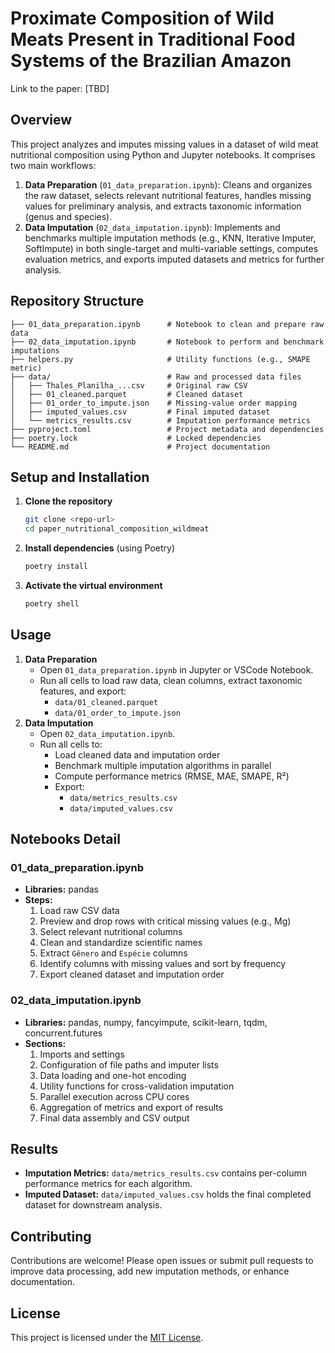 # Proximate Composition of Wild Meats Present in Traditional Food Systems of the Brazilian Amazon

Link to the paper: [TBD]

## Overview
This project analyzes and imputes missing values in a dataset of wild meat nutritional composition using Python and Jupyter notebooks. It comprises two main workflows:

1. **Data Preparation** (`01_data_preparation.ipynb`): Cleans and organizes the raw dataset, selects relevant nutritional features, handles missing values for preliminary analysis, and extracts taxonomic information (genus and species).
2. **Data Imputation** (`02_data_imputation.ipynb`): Implements and benchmarks multiple imputation methods (e.g., KNN, Iterative Imputer, SoftImpute) in both single-target and multi-variable settings, computes evaluation metrics, and exports imputed datasets and metrics for further analysis.

## Repository Structure
```
├── 01_data_preparation.ipynb      # Notebook to clean and prepare raw data
├── 02_data_imputation.ipynb       # Notebook to perform and benchmark imputations
├── helpers.py                     # Utility functions (e.g., SMAPE metric)
├── data/                          # Raw and processed data files
│   ├── Thales_Planilha_...csv     # Original raw CSV
│   ├── 01_cleaned.parquet         # Cleaned dataset
│   ├── 01_order_to_impute.json    # Missing-value order mapping
│   ├── imputed_values.csv         # Final imputed dataset
│   └── metrics_results.csv        # Imputation performance metrics
├── pyproject.toml                 # Project metadata and dependencies
├── poetry.lock                    # Locked dependencies
└── README.md                      # Project documentation
```

## Setup and Installation
1. **Clone the repository**
   ```bash
   git clone <repo-url>
   cd paper_nutritional_composition_wildmeat
   ```
2. **Install dependencies** (using Poetry)
   ```bash
   poetry install
   ```
3. **Activate the virtual environment**
   ```bash
   poetry shell
   ```

## Usage
1. **Data Preparation**
   - Open `01_data_preparation.ipynb` in Jupyter or VSCode Notebook.
   - Run all cells to load raw data, clean columns, extract taxonomic features, and export:
     - `data/01_cleaned.parquet`
     - `data/01_order_to_impute.json`
2. **Data Imputation**
   - Open `02_data_imputation.ipynb`.
   - Run all cells to:
     - Load cleaned data and imputation order
     - Benchmark multiple imputation algorithms in parallel
     - Compute performance metrics (RMSE, MAE, SMAPE, R²)
     - Export:
       - `data/metrics_results.csv`
       - `data/imputed_values.csv`

## Notebooks Detail
### 01_data_preparation.ipynb
- **Libraries:** pandas
- **Steps:**
  1. Load raw CSV data
  2. Preview and drop rows with critical missing values (e.g., Mg)
  3. Select relevant nutritional columns
  4. Clean and standardize scientific names
  5. Extract `Gênero` and `Espécie` columns
  6. Identify columns with missing values and sort by frequency
  7. Export cleaned dataset and imputation order

### 02_data_imputation.ipynb
- **Libraries:** pandas, numpy, fancyimpute, scikit-learn, tqdm, concurrent.futures
- **Sections:**
  1. Imports and settings
  2. Configuration of file paths and imputer lists
  3. Data loading and one-hot encoding
  4. Utility functions for cross-validation imputation
  5. Parallel execution across CPU cores
  6. Aggregation of metrics and export of results
  7. Final data assembly and CSV output

## Results
- **Imputation Metrics:** `data/metrics_results.csv` contains per-column performance metrics for each algorithm.
- **Imputed Dataset:** `data/imputed_values.csv` holds the final completed dataset for downstream analysis.

## Contributing
Contributions are welcome! Please open issues or submit pull requests to improve data processing, add new imputation methods, or enhance documentation.

## License
This project is licensed under the [MIT License](LICENSE).
